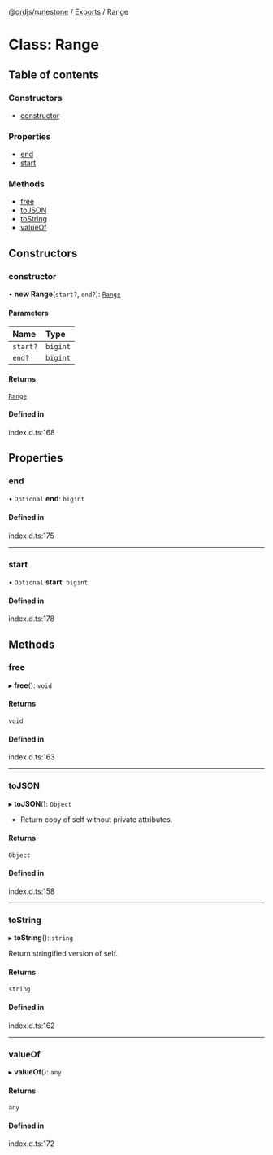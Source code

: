 [@ordjs/runestone](../README.md) / [Exports](../modules.md) / Range

# Class: Range

## Table of contents

### Constructors

- [constructor](Range.md#constructor)

### Properties

- [end](Range.md#end)
- [start](Range.md#start)

### Methods

- [free](Range.md#free)
- [toJSON](Range.md#tojson)
- [toString](Range.md#tostring)
- [valueOf](Range.md#valueof)

## Constructors

### constructor

• **new Range**(`start?`, `end?`): [`Range`](Range.md)

#### Parameters

| Name | Type |
| :------ | :------ |
| `start?` | `bigint` |
| `end?` | `bigint` |

#### Returns

[`Range`](Range.md)

#### Defined in

index.d.ts:168

## Properties

### end

• `Optional` **end**: `bigint`

#### Defined in

index.d.ts:175

___

### start

• `Optional` **start**: `bigint`

#### Defined in

index.d.ts:178

## Methods

### free

▸ **free**(): `void`

#### Returns

`void`

#### Defined in

index.d.ts:163

___

### toJSON

▸ **toJSON**(): `Object`

* Return copy of self without private attributes.

#### Returns

`Object`

#### Defined in

index.d.ts:158

___

### toString

▸ **toString**(): `string`

Return stringified version of self.

#### Returns

`string`

#### Defined in

index.d.ts:162

___

### valueOf

▸ **valueOf**(): `any`

#### Returns

`any`

#### Defined in

index.d.ts:172
